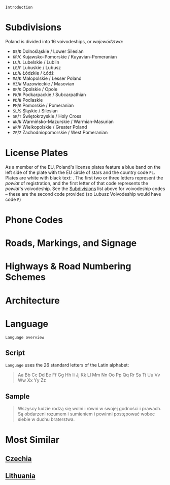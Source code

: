 `Introduction`

# Subdivisions

Poland is divided into 16 voivodeships, or _województwa_:

- `DS`/`D` Dolnośląskie / Lower Silesian
- `KP`/`C` Kujawsko-Pomorskie / Kuyavian-Pomeranian
- `LU`/`L` Lubelskie / Lublin
- `LB`/`F` Lubuskie / Lubusz
- `LD`/`E` Łódzkie / Łódź
- `MA`/`K` Małopolskie / Lesser Poland
- `MZ`/`W` Mazowieckie / Masovian
- `OP`/`O` Opolskie / Opole
- `PK`/`R` Podkarpackie / Subcarpathian
- `PD`/`B` Podlaskie
- `PM`/`G` Pomorskie / Pomeranian
- `SL`/`S` Śląskie / Silesian
- `SK`/`T` Świętokrzyskie / Holy Cross
- `WN`/`N` Warmińsko-Mazurskie / Warmian-Masurian
- `WP`/`P` Wielkopolskie / Greater Poland
- `ZP`/`Z` Zachodniopomorskie / West Pomeranian

<CountryMap code="POL" scale="4000" />

# License Plates

As a member of the EU, Poland's license plates feature a blue band on the left side of the plate with the EU circle of stars and the country code `PL`. Plates are white with black text: <LicensePlate style="eu" code="PL" format="AB 12345"/>. The first two or three letters represent the _powiat_ of registration, and the first letter of that code represents the _powiat_'s voivodeship. See the [Subdivisions](#subdivisions) list above for voivodeship codes – these are the second code provided (so Lubusz Voivodeship would have code `F`)

# Phone Codes

# Roads, Markings, and Signage

# Highways & Road Numbering Schemes

# Architecture

# Language

`Language overview`

## Script

`Language` uses the 26 standard letters of the Latin alphabet:

> Aa Bb Cc Dd Ee Ff Gg Hh Ii Jj Kk Ll Mm Nn Oo Pp Qq Rr Ss Tt Uu Vv Ww Xx Yy Zz

## Sample

> Wszyscy ludzie rodzą się wolni i równi w swojej godności i prawach. Są obdarzeni rozumem i sumieniem i powinni postępować wobec siebie w duchu braterstwa.

# Most Similar

## [Czechia](/countries/CZE)

## [Lithuania](/countries/LTU)

